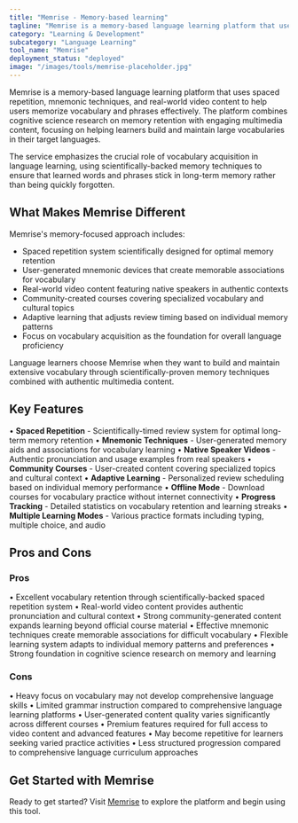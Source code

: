 ```yaml
---
title: "Memrise - Memory-based learning"
tagline: "Memrise is a memory-based language learning platform that uses spaced repetition, mnemonic techniques, and real-world video content to help users memorize vocabulary and phrases effectively..."
category: "Learning & Development"
subcategory: "Language Learning"
tool_name: "Memrise"
deployment_status: "deployed"
image: "/images/tools/memrise-placeholder.jpg"
---
```


Memrise is a memory-based language learning platform that uses spaced repetition, mnemonic techniques, and real-world video content to help users memorize vocabulary and phrases effectively. The platform combines cognitive science research on memory retention with engaging multimedia content, focusing on helping learners build and maintain large vocabularies in their target languages.

The service emphasizes the crucial role of vocabulary acquisition in language learning, using scientifically-backed memory techniques to ensure that learned words and phrases stick in long-term memory rather than being quickly forgotten.

## What Makes Memrise Different

Memrise's memory-focused approach includes:
- Spaced repetition system scientifically designed for optimal memory retention
- User-generated mnemonic devices that create memorable associations for vocabulary
- Real-world video content featuring native speakers in authentic contexts
- Community-created courses covering specialized vocabulary and cultural topics
- Adaptive learning that adjusts review timing based on individual memory patterns
- Focus on vocabulary acquisition as the foundation for overall language proficiency

Language learners choose Memrise when they want to build and maintain extensive vocabulary through scientifically-proven memory techniques combined with authentic multimedia content.

## Key Features

• **Spaced Repetition** - Scientifically-timed review system for optimal long-term memory retention
• **Mnemonic Techniques** - User-generated memory aids and associations for vocabulary learning
• **Native Speaker Videos** - Authentic pronunciation and usage examples from real speakers
• **Community Courses** - User-created content covering specialized topics and cultural context
• **Adaptive Learning** - Personalized review scheduling based on individual memory performance
• **Offline Mode** - Download courses for vocabulary practice without internet connectivity
• **Progress Tracking** - Detailed statistics on vocabulary retention and learning streaks
• **Multiple Learning Modes** - Various practice formats including typing, multiple choice, and audio

## Pros and Cons

### Pros
• Excellent vocabulary retention through scientifically-backed spaced repetition system
• Real-world video content provides authentic pronunciation and cultural context
• Strong community-generated content expands learning beyond official course material
• Effective mnemonic techniques create memorable associations for difficult vocabulary
• Flexible learning system adapts to individual memory patterns and preferences
• Strong foundation in cognitive science research on memory and learning

### Cons
• Heavy focus on vocabulary may not develop comprehensive language skills
• Limited grammar instruction compared to comprehensive language learning platforms
• User-generated content quality varies significantly across different courses
• Premium features required for full access to video content and advanced features
• May become repetitive for learners seeking varied practice activities
• Less structured progression compared to comprehensive language curriculum approaches

## Get Started with Memrise

Ready to get started? Visit [Memrise](https://www.memrise.com/) to explore the platform and begin using this tool.